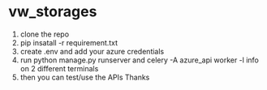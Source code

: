 # vw_storages

1. clone the repo
2. pip insatall -r requirement.txt
3. create .env and add your azure credentials
4. run python manage.py runserver and celery -A azure_api worker -l info on 2 different terminals
5. then you can test/use the APIs
Thanks
